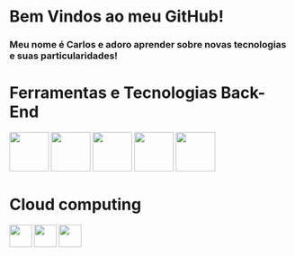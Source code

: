 # Bem Vindos ao meu GitHub!
### Meu nome é Carlos e adoro aprender sobre novas tecnologias e suas particularidades!

# Ferramentas e Tecnologias Back-End
<div>
  <img src="https://cdn.jsdelivr.net/gh/devicons/devicon@latest/icons/spring/spring-original-wordmark.svg" width="70" height="70"/>     
  <img src="https://cdn.jsdelivr.net/gh/devicons/devicon@latest/icons/mysql/mysql-plain-wordmark.svg" width="70" height="70"/>    
  <img src="https://cdn.jsdelivr.net/gh/devicons/devicon@latest/icons/cakephp/cakephp-original.svg" width="70" height="70"/>    
  <img src="https://cdn.jsdelivr.net/gh/devicons/devicon@latest/icons/rails/rails-plain-wordmark.svg" width="70" height="70"/>    
  <img src="https://cdn.jsdelivr.net/gh/devicons/devicon@latest/icons/dot-net/dot-net-plain.svg" width="70" height="70"/>
</div>

# Cloud computing

<img src="https://cdn.jsdelivr.net/gh/devicons/devicon@latest/icons/amazonwebservices/amazonwebservices-original-wordmark.svg" width="40px" height="40px"/>
<img src="https://cdn.jsdelivr.net/gh/devicons/devicon@latest/icons/azure/azure-plain.svg" width="40px" height="40px"/>
<img src="https://cdn.jsdelivr.net/gh/devicons/devicon@latest/icons/googlecloud/googlecloud-original.svg" width="40px" height="40px"/>
